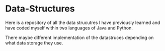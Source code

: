 # Data-Structures

Here is a repository of all the data strucutres I have previously learned and have coded myself within two languages of Java and Python.

There maybe different implementation of the datastruces depending on what data storage they use.

